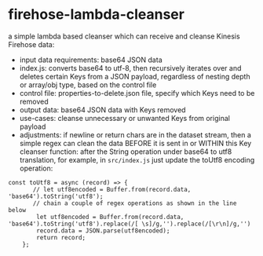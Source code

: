 # firehose-lambda-cleanser


a simple lambda based cleanser which can receive and cleanse Kinesis Firehose data:
- input data requirements: base64 JSON data
- index.js: converts base64 to utf-8, then recursively iterates over and deletes certain Keys from a JSON payload, regardless of nesting depth or array/obj type, based on the control file
- control file: properties-to-delete.json file, specify which Keys need to be removed
- output data: base64 JSON data with Keys removed
- use-cases: cleanse unnecessary or unwanted Keys from original payload
- adjustments: if newline or return chars are in the dataset stream, then a simple regex can clean the data BEFORE it is sent in or WITHIN this Key cleanser function: after the String operation under base64 to utf8 translation, for example, in `src/index.js` just update the toUtf8 encoding operation:
```
const toUtf8 = async (record) => {
       // let utf8encoded = Buffer.from(record.data, 'base64').toString('utf8');  
       // chain a couple of regex operations as shown in the line below
        let utf8encoded = Buffer.from(record.data, 'base64').toString('utf8').replace(/[ \s]/g,'').replace(/[\r\n]/g,'')
        record.data = JSON.parse(utf8encoded);
        return record;
    };
``` 
